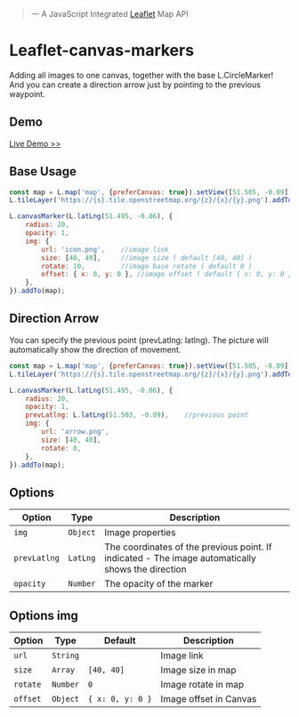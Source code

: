 > 一 A JavaScript Integrated [Leaflet](https://github.com/Leaflet/Leaflet) Map API

# Leaflet-canvas-markers
Adding all images to one canvas, together with the base L.CircleMarker!
And you can create a direction arrow just by pointing to the previous waypoint.

## Demo
[Live Demo >>](https://lipton-ice-tea.github.io/leaflet-canvas-markers/)
## Base Usage
```javascript
const map = L.map('map', {preferCanvas: true}).setView([51.505, -0.09], 13);
L.tileLayer('https://{s}.tile.openstreetmap.org/{z}/{x}/{y}.png').addTo(map);

L.canvasMarker(L.latLng(51.495, -0.06), {
    radius: 20,
    opacity: 1,
    img: {
        url: 'icon.png',    //image link
        size: [40, 40],     //image size ( default [40, 40] )
        rotate: 10,         //image base rotate ( default 0 )
        offset: { x: 0, y: 0 }, //image offset ( default { x: 0, y: 0 } )
    },
}).addTo(map);
```
## Direction Arrow
You can specify the previous point (prevLatlng: latlng). The picture will automatically show the direction of movement.
```javascript
const map = L.map('map', {preferCanvas: true}).setView([51.505, -0.09], 13);
L.tileLayer('https://{s}.tile.openstreetmap.org/{z}/{x}/{y}.png').addTo(map);

L.canvasMarker(L.latLng(51.495, -0.06), {
    radius: 20,
    opacity: 1,
    prevLatlng: L.latLng(51.503, -0.09),    //previous point
    img: {
        url: 'arrow.png',
        size: [40, 40],
        rotate: 0,
    },
}).addTo(map);
```

## Options
| Option | Type | Description |
| --- | --- | --- |
| `img` | `Object` | Image properties |
| `prevLatlng` | `LatLng` | The coordinates of the previous point. If indicated - The image automatically shows the direction |
| `opacity` | `Number` | The opacity of the marker |

## Options img
| Option | Type | Default | Description |
| --- | --- | --- | --- |
| `url` | `String` |     | Image link |
| `size` | `Array` | `[40, 40]` | Image size in map |
| `rotate` | `Number` | `0` | Image rotate in map |
| `offset` | `Object` | `{ x: 0, y: 0 }` | Image offset in Canvas |